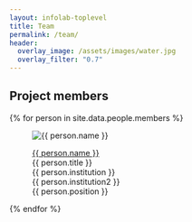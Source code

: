 ```yaml
---
layout: infolab-toplevel
title: Team
permalink: /team/
header:
  overlay_image: /assets/images/water.jpg
  overlay_filter: "0.7"
---
```


## Project members


<div class="profiles"> 
{% for person in site.data.people.members %}
<figure class="profile">
  <img class="profilepic" src="{{ person.pic }}" alt="{{ person.name }}">
  <figcaption class="profile">
    <p>
      <a href="{{ person.url }}" target="_blank">{{ person.name }}</a><br/>
      {{ person.title }} <br/> 
      {{ person.institution }} <br/> 
      {{ person.institution2 }} <br/> 
      {{ person.position }}
    </p>
  </figcaption>
</figure>
{% endfor %}
<div class="stop"/>
</div>
